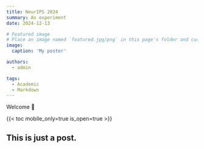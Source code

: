 ```yaml
---
title: NeurIPS 2024
summary: An experiment
date: 2024-12-13

# Featured image
# Place an image named `featured.jpg/png` in this page's folder and customize its options here.
image:
  caption: 'My poster'

authors:
  - admin

tags:
  - Academic
  - Markdown
---
```


Welcome 👋




{{< toc mobile_only=true is_open=true >}}


## This is just a post.


